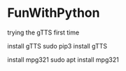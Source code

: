 # FunWithPython
trying the gTTS first time

install gTTS
sudo pip3 install gTTS

install mpg321
sudo apt install mpg321
